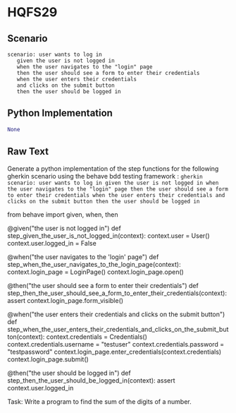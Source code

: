 # HQFS29
## Scenario
```gherkin
scenario: user wants to log in 
   given the user is not logged in 
   when the user navigates to the "login" page 
   then the user should see a form to enter their credentials 
   when the user enters their credentials 
   and clicks on the submit button 
   then the user should be logged in
```


## Python Implementation
```python
None
```


## Raw Text
Generate a python implementation of the step functions for the following gherkin scenario using the behave bdd testing framework : ```gherkin scenario: user wants to log in given the user is not logged in when the user navigates to the "login" page then the user should see a form to enter their credentials when the user enters their credentials and clicks on the submit button then the user should be logged in ```



from behave import given, when, then

@given("the user is not logged in")
def step_given_the_user_is_not_logged_in(context):
    context.user = User()
    context.user.logged_in = False

@when("the user navigates to the 'login' page")
def step_when_the_user_navigates_to_the_login_page(context):
    context.login_page = LoginPage()
    context.login_page.open()

@then("the user should see a form to enter their credentials")
def step_then_the_user_should_see_a_form_to_enter_their_credentials(context):
    assert context.login_page.form_visible()

@when("the user enters their credentials and clicks on the submit button")
def step_when_the_user_enters_their_credentials_and_clicks_on_the_submit_button(context):
    context.credentials = Credentials()
    context.credentials.username = "testuser"
    context.credentials.password = "testpassword"
    context.login_page.enter_credentials(context.credentials)
    context.login_page.submit()

@then("the user should be logged in")
def step_then_the_user_should_be_logged_in(context):
    assert context.user.logged_in

Task: Write a program to find the sum of the digits of a number.
